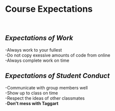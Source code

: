 # Course Expectations

<br>

## *Expectations of Work*
-Always work to your fullest <br>
-Do not copy exessive amounts of code from online <br>
-Always complete work on time <br>

## *Expectations of Student Conduct*
-Communicate with group members well <br>
-Show up to class on time <br>
-Respect the ideas of other classmates <br>
-**Don't mess with Taggart** <br>
